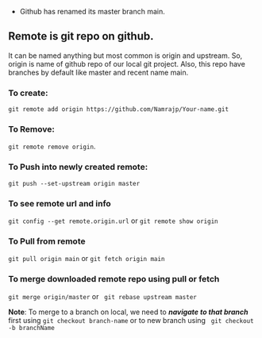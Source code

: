 - Github has renamed its master branch main.

## Remote is git repo on github. 
It can be named anything but most common is origin and upstream. 
So, origin is name of github repo of our local git project.
Also, this repo have branches by default like master and recent name main.
### To create: 
`git remote add origin https://github.com/Namrajp/Your-name.git`

### To Remove:
`git remote remove origin`.

### To Push into newly created remote:
`git push --set-upstream origin master`

### To see remote url and info

```git config --get remote.origin.url```
or
```git remote show origin```

### To Pull from remote
```git pull origin main```
or
```git fetch origin main```

### To merge downloaded remote repo using pull or fetch

```git merge origin/master```
or
``` git rebase upstream master```

__Note__: To merge to a branch on local, we need to ***navigate to that branch*** first using 
```git checkout branch-name```
or to new branch using
``` git checkout -b branchName```

